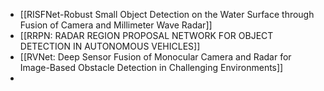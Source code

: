 - [[RISFNet-Robust Small Object Detection on the Water Surface through Fusion of Camera and Millimeter Wave Radar]]
- [[RRPN: RADAR REGION PROPOSAL NETWORK FOR OBJECT DETECTION IN AUTONOMOUS VEHICLES]]
- [[RVNet: Deep Sensor Fusion of Monocular Camera and Radar for Image-Based Obstacle Detection in Challenging Environments]]
-